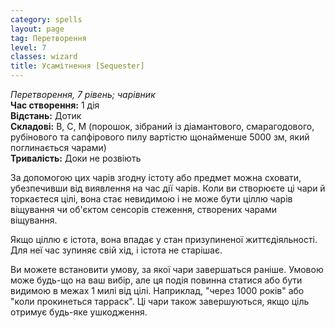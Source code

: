 ```yaml
---
category: spells
layout: page
tag: Перетворення
level: 7
classes: wizard
title: Усамітнення [Sequester]
---
```


_Перетворення, 7 рівень; чарівник_    
**Час створення:** 1 дія    
**Відстань:** Дотик    
**Складові:** В, С, М (порошок, зібраний із діамантового, смарагодового, рубінового та сапфірового пилу вартістю щонайменше 5000 зм, який поглинається чарами)    
**Тривалість:** Доки не розвіють    

За допомогою цих чарів згодну істоту або предмет можна сховати, убезпечивши від виявлення на час дії чарів. Коли ви створюєте ці чари й торкаєтеся цілі, вона стає невидимою і не може бути ціллю чарів віщування чи об'єктом сенсорів стеження, створених чарами віщування.    

Якщо ціллю є істота, вона впадає у стан призупиненої життєдіяльності. Для неї час зупиняє свій хід, і істота не старішає.    

Ви можете встановити умову, за якої чари завершаться раніше. Умовою може будь-що на ваш вибір, але ця подія повинна статися або бути видимою в межах 1 милі від цілі. Наприклад, "через 1000 років" або "коли прокинеться тарраск". Ці чари також завершуються, якщо ціль отримує будь-яке ушкодження. 
